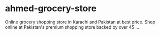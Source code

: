# ahmed-grocery-store
Online grocery shopping store in Karachi and Pakistan at best price. Shop online at Pakistan's premium shopping store backed by over 45 ...
